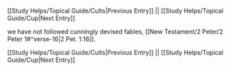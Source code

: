 [[Study Helps/Topical Guide/Cults|Previous Entry]]  ||  [[Study Helps/Topical Guide/Cup|Next Entry]]

 we have not followed cunningly devised fables, [[New Testament/2 Peter/2 Peter 1#^verse-16|2 Pet. 1:16]].

[[Study Helps/Topical Guide/Cults|Previous Entry]]  ||  [[Study Helps/Topical Guide/Cup|Next Entry]]